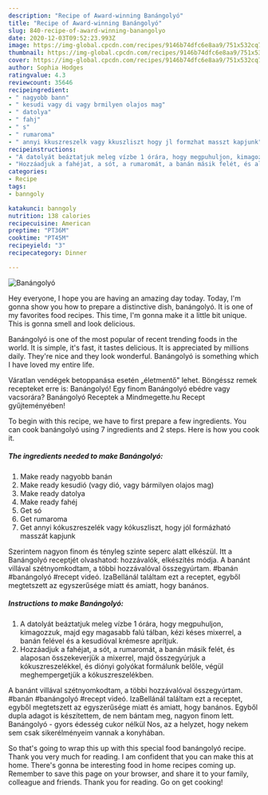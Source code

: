 ```yaml
---
description: "Recipe of Award-winning Banángolyó"
title: "Recipe of Award-winning Banángolyó"
slug: 840-recipe-of-award-winning-banangolyo
date: 2020-12-03T09:52:23.993Z
image: https://img-global.cpcdn.com/recipes/9146b74dfc6e8aa9/751x532cq70/banangolyo-recept-foto.jpg
thumbnail: https://img-global.cpcdn.com/recipes/9146b74dfc6e8aa9/751x532cq70/banangolyo-recept-foto.jpg
cover: https://img-global.cpcdn.com/recipes/9146b74dfc6e8aa9/751x532cq70/banangolyo-recept-foto.jpg
author: Sophia Hodges
ratingvalue: 4.3
reviewcount: 35646
recipeingredient:
- " nagyobb bann"
- " kesudi vagy di vagy brmilyen olajos mag"
- " datolya"
- " fahj"
- " s"
- " rumaroma"
- " annyi kkuszreszelk vagy kkuszliszt hogy jl formzhat masszt kapjunk"
recipeinstructions:
- "A datolyát beáztatjuk meleg vízbe 1 órára, hogy megpuhuljon, kimagozzuk, majd egy magasabb falú tálban, kézi késes mixerrel, a banán felével és a kesudióval krémesre aprítjuk."
- "Hozzáadjuk a fahéjat, a sót, a rumaromát, a banán másik felét, és alaposan összekeverjük a mixerrel, majd összegyúrjuk a kókuszreszelékkel, és diónyi golyókat formálunk belőle, végül meghempergetjük a kókuszreszelékben."
categories:
- Recipe
tags:
- banngoly

katakunci: banngoly 
nutrition: 138 calories
recipecuisine: American
preptime: "PT36M"
cooktime: "PT45M"
recipeyield: "3"
recipecategory: Dinner

---
```



![Banángolyó](https://img-global.cpcdn.com/recipes/9146b74dfc6e8aa9/751x532cq70/banangolyo-recept-foto.jpg)

Hey everyone, I hope you are having an amazing day today. Today, I'm gonna show you how to prepare a distinctive dish, banángolyó. It is one of my favorites food recipes. This time, I'm gonna make it a little bit unique. This is gonna smell and look delicious.

Banángolyó is one of the most popular of recent trending foods in the world. It is simple, it's fast, it tastes delicious. It is appreciated by millions daily. They're nice and they look wonderful. Banángolyó is something which I have loved my entire life.

Váratlan vendégek betoppanása esetén „életmentő&#34; lehet. Böngéssz remek recepteket erre is: Banángolyó! Egy finom Banángolyó ebédre vagy vacsorára? Banángolyó Receptek a Mindmegette.hu Recept gyűjteményében!


To begin with this recipe, we have to first prepare a few ingredients. You can cook banángolyó using 7 ingredients and 2 steps. Here is how you cook it.

<!--inarticleads1-->

##### The ingredients needed to make Banángolyó:

1. Make ready  nagyobb banán
1. Make ready  kesudió (vagy dió, vagy bármilyen olajos mag)
1. Make ready  datolya
1. Make ready  fahéj
1. Get  só
1. Get  rumaroma
1. Get  annyi kókuszreszelék vagy kókuszliszt, hogy jól formázható masszát kapjunk


Szerintem nagyon finom és tényleg szinte seperc alatt elkészül. Itt a Banángolyó receptjét olvashatod: hozzávalók, elkészítés módja. A banánt villával szétnyomkodtam, a többi hozzávalóval összegyúrtam. #banán #banángolyó #recept videó. IzaBellánál találtam ezt a receptet, egyből megtetszett az egyszerűsége miatt és amiatt, hogy banános. 

<!--inarticleads2-->

##### Instructions to make Banángolyó:

1. A datolyát beáztatjuk meleg vízbe 1 órára, hogy megpuhuljon, kimagozzuk, majd egy magasabb falú tálban, kézi késes mixerrel, a banán felével és a kesudióval krémesre aprítjuk.
1. Hozzáadjuk a fahéjat, a sót, a rumaromát, a banán másik felét, és alaposan összekeverjük a mixerrel, majd összegyúrjuk a kókuszreszelékkel, és diónyi golyókat formálunk belőle, végül meghempergetjük a kókuszreszelékben.


A banánt villával szétnyomkodtam, a többi hozzávalóval összegyúrtam. #banán #banángolyó #recept videó. IzaBellánál találtam ezt a receptet, egyből megtetszett az egyszerűsége miatt és amiatt, hogy banános. Egyből dupla adagot is készítettem, de nem bántam meg, nagyon finom lett. Banángolyó - gyors édesség cukor nélkül Nos, az a helyzet, hogy nekem sem csak sikerélményeim vannak a konyhában. 

So that's going to wrap this up with this special food banángolyó recipe. Thank you very much for reading. I am confident that you can make this at home. There's gonna be interesting food in home recipes coming up. Remember to save this page on your browser, and share it to your family, colleague and friends. Thank you for reading. Go on get cooking!
